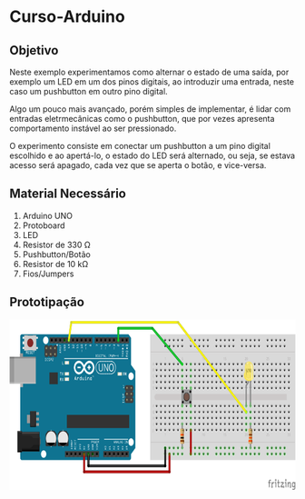 # Curso-Arduino


## Objetivo
Neste exemplo experimentamos como alternar o estado de uma saída, por exemplo um LED em um dos pinos digitais, ao introduzir uma entrada, neste caso um pushbutton em outro pino digital.

Algo um pouco mais avançado, porém simples de implementar, é lidar com entradas eletrmecânicas como o pushbutton, que por vezes apresenta comportamento instável ao ser pressionado.

O experimento consiste em conectar um pushbutton a um pino digital escolhido e ao apertá-lo, o estado do LED será alternado, ou seja, se estava acesso será apagado, cada vez que se aperta o botão, e vice-versa.

## Material Necessário

1. Arduino UNO
2. Protoboard
3. LED
4. Resistor de 330 Ω
5. Pushbutton/Botão
6. Resistor de 10 kΩ
7. Fios/Jumpers

## Prototipação

<p align="center">
  <img width="706" height="300" src="https://github.com/mandacaruhs/Curso-Arduino/blob/master/3-Mudar%20estado%20do%20Led%20com%20botao/Exemplo_3.png" >
</p>
